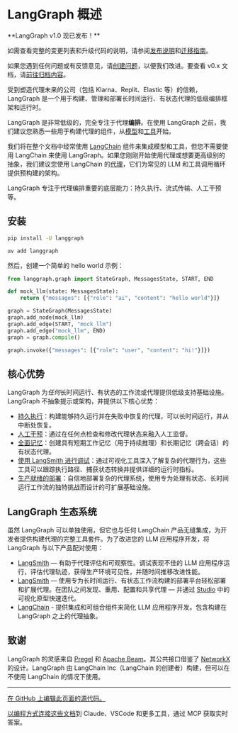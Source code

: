 # LangGraph 概述

<Callout icon="bullhorn" color="#DFC5FE" iconType="regular">
  **LangGraph v1.0 现已发布！**

  如需查看完整的变更列表和升级代码的说明，请参阅[发布说明](/oss/python/releases/langgraph-v1)和[迁移指南](/oss/python/migrate/langgraph-v1)。

  如果您遇到任何问题或有反馈意见，请[创建问题](https://github.com/langchain-ai/docs/issues/new?template=02-langgraph.yml\&labels=langgraph,python)，以便我们改进。要查看 v0.x 文档，请[前往归档内容](https://github.com/langchain-ai/langgraph/tree/main/docs/docs)。
</Callout>

受到塑造代理未来的公司（包括 Klarna、Replit、Elastic 等）的信赖，LangGraph 是一个用于构建、管理和部署长时间运行、有状态代理的低级编排框架和运行时。

LangGraph 是非常低级的，完全专注于代理**编排**。在使用 LangGraph 之前，我们建议您熟悉一些用于构建代理的组件，从[模型](/oss/python/langchain/models)和[工具](/oss/python/langchain/tools)开始。

我们将在整个文档中经常使用 [LangChain](/oss/python/langchain/overview) 组件来集成模型和工具，但您不需要使用 LangChain 来使用 LangGraph。如果您刚刚开始使用代理或想要更高级别的抽象，我们建议您使用 LangChain 的[代理](/oss/python/langchain/agents)，它们为常见的 LLM 和工具调用循环提供预构建的架构。

LangGraph 专注于代理编排重要的底层能力：持久执行、流式传输、人工干预等。

## <Icon icon="download" size={20} /> 安装


```bash
pip install -U langgraph
```

```bash
uv add langgraph
```

然后，创建一个简单的 hello world 示例：

```python
from langgraph.graph import StateGraph, MessagesState, START, END

def mock_llm(state: MessagesState):
    return {"messages": [{"role": "ai", "content": "hello world"}]}

graph = StateGraph(MessagesState)
graph.add_node(mock_llm)
graph.add_edge(START, "mock_llm")
graph.add_edge("mock_llm", END)
graph = graph.compile()

graph.invoke({"messages": [{"role": "user", "content": "hi!"}]})
```

## 核心优势

LangGraph 为*任何*长时间运行、有状态的工作流或代理提供低级支持基础设施。LangGraph 不抽象提示或架构，并提供以下核心优势：

* [持久执行](/oss/python/langgraph/durable-execution)：构建能够持久运行并在失败中恢复的代理，可以长时间运行，并从中断处恢复。
* [人工干预](/oss/python/langgraph/interrupts)：通过在任何点检查和修改代理状态来融入人工监督。
* [全面记忆](/oss/python/concepts/memory)：创建具有短期工作记忆（用于持续推理）和长期记忆（跨会话）的有状态代理。
* [使用 LangSmith 进行调试](/langsmith/home)：通过可视化工具深入了解复杂的代理行为，这些工具可以跟踪执行路径、捕获状态转换并提供详细的运行时指标。
* [生产就绪的部署](/langsmith/deployments)：自信地部署复杂的代理系统，使用专为处理有状态、长时间运行工作流的独特挑战而设计的可扩展基础设施。

## LangGraph 生态系统

虽然 LangGraph 可以单独使用，但它也与任何 LangChain 产品无缝集成，为开发者提供构建代理的完整工具套件。为了改进您的 LLM 应用程序开发，将 LangGraph 与以下产品配对使用：

* [LangSmith](http://www.langchain.com/langsmith) — 有助于代理评估和可观察性。调试表现不佳的 LLM 应用程序运行，评估代理轨迹，获得生产环境可见性，并随时间推移改进性能。
* [LangSmith](/langsmith/home) — 使用专为长时间运行、有状态工作流构建的部署平台轻松部署和扩展代理。在团队之间发现、重用、配置和共享代理 — 并通过 [Studio](/langsmith/studio) 中的可视化原型快速迭代。
* [LangChain](/oss/python/langchain/overview) - 提供集成和可组合组件来简化 LLM 应用程序开发。包含构建在 LangGraph 之上的代理抽象。

## 致谢

LangGraph 的灵感来自 [Pregel](https://research.google/pubs/pub37252/) 和 [Apache Beam](https://beam.apache.org/)。其公共接口借鉴了 [NetworkX](https://networkx.org/documentation/latest/) 的设计。LangGraph 由 LangChain Inc（LangChain 的创建者）构建，但可以在不使用 LangChain 的情况下使用。

***

[在 GitHub 上编辑此页面的源代码。](https://github.com/langchain-ai/docs/edit/main/src/oss/langgraph/overview.mdx)

[以编程方式连接这些文档](/use-these-docs)到 Claude、VSCode 和更多工具，通过 MCP 获取实时答案。